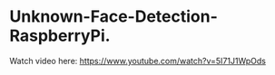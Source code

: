 # Unknown-Face-Detection-RaspberryPi.

Watch video here:
https://www.youtube.com/watch?v=5I71J1WpOds
